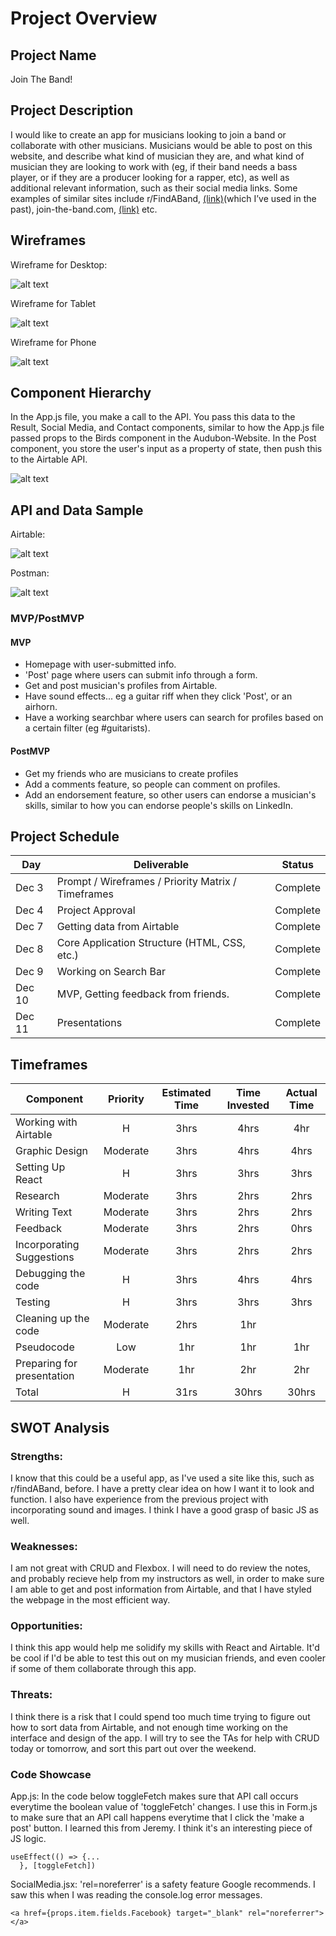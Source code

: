 # Project Overview

## Project Name

Join The Band!

## Project Description

I would like to create an app for musicians looking to join a band or collaborate with other musicians. Musicians would be able to post on this website, and describe what kind of musician they are, and what kind of musician they are looking to work with (eg, if their band needs a bass player, or if they are a producer looking for a rapper, etc), as well as additional relevant information, such as their social media links. Some examples of similar sites include r/FindABand, [(link)](https://www.reddit.com/r/FindABand/)(which I’ve used in the past), join-the-band.com, [(link)](https://www.join-a-band.com/) etc.

## Wireframes

Wireframe for Desktop:

![alt text](https://github.com/DavidVergheseProgrammer/joinTheBand/blob/main/pics/wireframeDesktop3.png "Wireframe for Desktop")

Wireframe for Tablet

![alt text](https://github.com/DavidVergheseProgrammer/joinTheBand/blob/main/pics/wireframeTablet6.png "Wireframe for Tablet")

Wireframe for Phone

![alt text](https://github.com/DavidVergheseProgrammer/joinTheBand/blob/main/pics/wireframePhone3.png "Wireframe for Phone")

## Component Hierarchy

In the App.js file, you make a call to the API. You pass this data to the Result, Social Media, and Contact components, similar to how the App.js file passed props to the Birds component in the Audubon-Website. In the Post component, you store the user's input as a property of state, then push this to the Airtable API.

![alt text](https://github.com/DavidVergheseProgrammer/joinTheBand/blob/main/pics/componentheirarchy3.png "Component Heirarchy")

## API and Data Sample

Airtable:

![alt text](https://github.com/DavidVergheseProgrammer/joinTheBand/blob/main/pics/Airtable.png "Airtable")

Postman:

![alt text](https://github.com/DavidVergheseProgrammer/joinTheBand/blob/main/pics/Postman.png "Postman")

### MVP/PostMVP

#### MVP

- Homepage with user-submitted info.
- 'Post' page where users can submit info through a form.
- Get and post musician's profiles from Airtable.
- Have sound effects... eg a guitar riff when they click 'Post', or an airhorn.
- Have a working searchbar where users can search for profiles based on a certain filter (eg #guitarists).

#### PostMVP

- Get my friends who are musicians to create profiles
- Add a comments feature, so people can comment on profiles.
- Add an endorsement feature, so other users can endorse a musician's skills, similar to how you can endorse people's skills on LinkedIn.

## Project Schedule

| Day    | Deliverable                                        | Status   |
| ------ | -------------------------------------------------- | -------- |
| Dec 3  | Prompt / Wireframes / Priority Matrix / Timeframes | Complete |
| Dec 4  | Project Approval                                   | Complete |
| Dec 7  | Getting data from Airtable                         | Complete |
| Dec 8  | Core Application Structure (HTML, CSS, etc.)       | Complete |
| Dec 9  | Working on Search Bar                              | Complete |
| Dec 10 | MVP, Getting feedback from friends.                | Complete |
| Dec 11 | Presentations                                      | Complete |

## Timeframes

| Component                  | Priority | Estimated Time | Time Invested | Actual Time |
| -------------------------- | :------: | :------------: | :-----------: | :---------: |
| Working with Airtable      |    H     |      3hrs      |     4hrs      |     4hr     |
| Graphic Design             | Moderate |      3hrs      |     4hrs      |    4hrs     |
| Setting Up React           |    H     |      3hrs      |     3hrs      |    3hrs     |
| Research                   | Moderate |      3hrs      |     2hrs      |    2hrs     |
| Writing Text               | Moderate |      3hrs      |     2hrs      |    2hrs     |
| Feedback                   | Moderate |      3hrs      |     2hrs      |    0hrs     |
| Incorporating Suggestions  | Moderate |      3hrs      |     2hrs      |    2hrs     |
| Debugging the code         |    H     |      3hrs      |     4hrs      |    4hrs     |
| Testing                    |    H     |      3hrs      |     3hrs      |    3hrs     |
| Cleaning up the code       | Moderate |      2hrs      |      1hr      |             |
| Pseudocode                 |   Low    |      1hr       |      1hr      |     1hr     |
| Preparing for presentation | Moderate |      1hr       |      2hr      |     2hr     |
| Total                      |    H     |      31rs      |     30hrs     |    30hrs    |

## SWOT Analysis

### Strengths:

I know that this could be a useful app, as I've used a site like this, such as r/findABand, before. I have a pretty clear idea on how I want it to look and function. I also have experience from the previous project with incorporating sound and images. I think I have a good grasp of basic JS as well.

### Weaknesses:

I am not great with CRUD and Flexbox. I will need to do review the notes, and probably recieve help from my instructors as well, in order to make sure I am able to get and post information from Airtable, and that I have styled the webpage in the most efficient way.

### Opportunities:

I think this app would help me solidify my skills with React and Airtable. It'd be cool if I'd be able to test this out on my musician friends, and even cooler if some of them collaborate through this app.

### Threats:

I think there is a risk that I could spend too much time trying to figure out how to sort data from Airtable, and not enough time working on the interface and design of the app. I will try to see the TAs for help with CRUD today or tomorrow, and sort this part out over the weekend.

### Code Showcase

App.js: In the code below toggleFetch makes sure that API call occurs everytime the boolean value of 'toggleFetch' changes. I use
this in Form.js to make sure that an API call happens everytime
that I click the 'make a post' button. I learned this from Jeremy.
I think it's an interesting piece of JS logic.

```
useEffect(() => {...
  }, [toggleFetch])
```

SocialMedia.jsx: 'rel=noreferrer' is a safety feature Google recommends. I saw this when I was reading the console.log error messages.

```
<a href={props.item.fields.Facebook} target="_blank" rel="noreferrer"></a>
```
